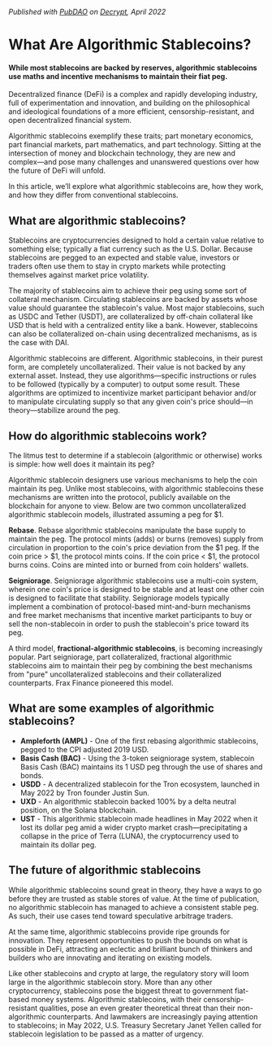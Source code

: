 *Published with [PubDAO](https://pubdao.co/) on [Decrypt](https://decrypt.co/resources/what-are-algorithmic-stablecoins), April 2022*

# What Are Algorithmic Stablecoins?
#### While most stablecoins are backed by reserves, algorithmic stablecoins use maths and incentive mechanisms to maintain their fiat peg.

Decentralized finance (DeFi) is a complex and rapidly developing industry, full of experimentation and innovation, and building on the philosophical and ideological foundations of a more efficient, censorship-resistant, and open decentralized financial system.

Algorithmic stablecoins exemplify these traits; part monetary economics, part financial markets, part mathematics, and part technology. Sitting at the intersection of money and blockchain technology, they are new and complex—and pose many challenges and unanswered questions over how the future of DeFi will unfold.

In this article, we’ll explore what algorithmic stablecoins are, how they work, and how they differ from conventional stablecoins.

## What are algorithmic stablecoins?
Stablecoins are cryptocurrencies designed to hold a certain value relative to something else; typically a fiat currency such as the U.S. Dollar. Because stablecoins are pegged to an expected and stable value, investors or traders often use them to stay in crypto markets while protecting themselves against market price volatility.

The majority of stablecoins aim to achieve their peg using some sort of collateral mechanism. Circulating stablecoins are backed by assets whose value should guarantee the stablecoin's value. Most major stablecoins, such as USDC and Tether (USDT), are collateralized by off-chain collateral like USD that is held with a centralized entity like a bank. However, stablecoins can also be collateralized on-chain using decentralized mechanisms, as is the case with DAI.

Algorithmic stablecoins are different. Algorithmic stablecoins, in their purest form, are completely uncollateralized. Their value is not backed by any external asset. Instead, they use algorithms—specific instructions or rules to be followed (typically by a computer) to output some result. These algorithms are optimized to incentivize market participant behavior and/or to manipulate circulating supply so that any given coin's price should—in theory—stabilize around the peg.

## How do algorithmic stablecoins work?
The litmus test to determine if a stablecoin (algorithmic or otherwise) works is simple: how well does it maintain its peg?

Algorithmic stablecoin designers use various mechanisms to help the coin maintain its peg. Unlike most stablecoins, with algorithmic stablecoins these mechanisms are written into the protocol, publicly available on the blockchain for anyone to view. Below are two common uncollateralized algorithmic stablecoin models, illustrated assuming a peg for $1.

**Rebase**. Rebase algorithmic stablecoins manipulate the base supply to maintain the peg. The protocol mints (adds) or burns (removes) supply from circulation in proportion to the coin's price deviation from the $1 peg. If the coin price > $1, the protocol mints coins. If the coin price < $1, the protocol burns coins. Coins are minted into or burned from coin holders' wallets.

**Seigniorage**. Seigniorage algorithmic stablecoins use a multi-coin system, wherein one coin's price is designed to be stable and at least one other coin is designed to facilitate that stability. Seigniorage models typically implement a combination of protocol-based mint-and-burn mechanisms and free market mechanisms that incentive market participants to buy or sell the non-stablecoin in order to push the stablecoin's price toward its peg.

A third model, **fractional-algorithmic stablecoins**, is becoming increasingly popular. Part seigniorage, part collateralized, fractional algorithmic stablecoins aim to maintain their peg by combining the best mechanisms from "pure" uncollateralized stablecoins and their collateralized counterparts. Frax Finance pioneered this model.

## What are some examples of algorithmic stablecoins?
- **Ampleforth (AMPL)** - One of the first rebasing algorithmic stablecoins, pegged to the CPI adjusted 2019 USD.
- **Basis Cash (BAC)** - Using the 3-token seigniorage system, stablecoin Basis Cash (BAC) maintains its 1 USD peg through the use of shares and bonds.
- **USDD** - A decentralized stablecoin for the Tron ecosystem, launched in May 2022 by Tron founder Justin Sun.
- **UXD** - An algorithmic stablecoin backed 100% by a delta neutral position, on the Solana blockchain.
- **UST** - This algorithmic stablecoin made headlines in May 2022 when it lost its dollar peg amid a wider crypto market crash—precipitating a collapse in the price of Terra (LUNA), the cryptocurrency used to maintain its dollar peg.

## The future of algorithmic stablecoins
While algorithmic stablecoins sound great in theory, they have a ways to go before they are trusted as stable stores of value. At the time of publication, no algorithmic stablecoin has managed to achieve a consistent stable peg. As such, their use cases tend toward speculative arbitrage traders.

At the same time, algorithmic stablecoins provide ripe grounds for innovation. They represent opportunities to push the bounds on what is possible in DeFi, attracting an eclectic and brilliant bunch of thinkers and builders who are innovating and iterating on existing models.

Like other stablecoins and crypto at large, the regulatory story will loom large in the algorithmic stablecoin story. More than any other cryptocurrency, stablecoins pose the biggest threat to government fiat-based money systems. Algorithmic stablecoins, with their censorship-resistant qualities, pose an even greater theoretical threat than their non-algorithmic counterparts. And lawmakers are increasingly paying attention to stablecoins; in May 2022, U.S. Treasury Secretary Janet Yellen called for stablecoin legislation to be passed as a matter of urgency.
